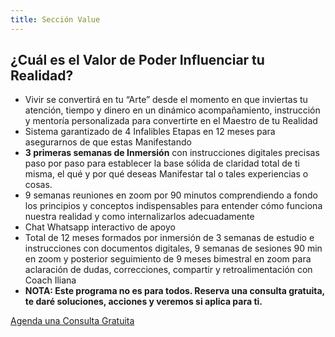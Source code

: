 ```yaml
---
title: Sección Value
---
```

## ¿Cuál es el Valor de Poder Influenciar tu Realidad?

* Vivir se convertirá en tu “Arte” desde el momento en que inviertas tu atención, tiempo y dinero en un dinámico acompañamiento, instrucción y mentoría personalizada para convertirte en el Maestro de tu Realidad
* Sistema garantizado de 4 Infalibles Etapas en 12 meses para asegurarnos de que estas Manifestando
* **3 primeras semanas de Inmersión** con instrucciones digitales precisas paso por paso para establecer la base sólida de claridad total de ti misma, el qué y por qué deseas Manifestar tal o tales experiencias o cosas.
* 9 semanas reuniones en zoom por 90 minutos comprendiendo a fondo los principios y conceptos indispensables para entender cómo funciona nuestra realidad y como internalizarlos adecuadamente
* Chat Whatsapp interactivo de apoyo
* Total de 12 meses formados por inmersión de 3 semanas de estudio e instrucciones con documentos digitales, 9 semanas de sesiones 90 min en zoom y posterior seguimiento de 9 meses bimestral en zoom para aclaración de dudas, correcciones, compartir y retroalimentación con Coach Iliana
* **NOTA: Este programa no es para todos. Reserva una consulta gratuita, te daré soluciones, acciones y veremos si aplica para ti.**

[Agenda una Consulta Gratuita](<>)